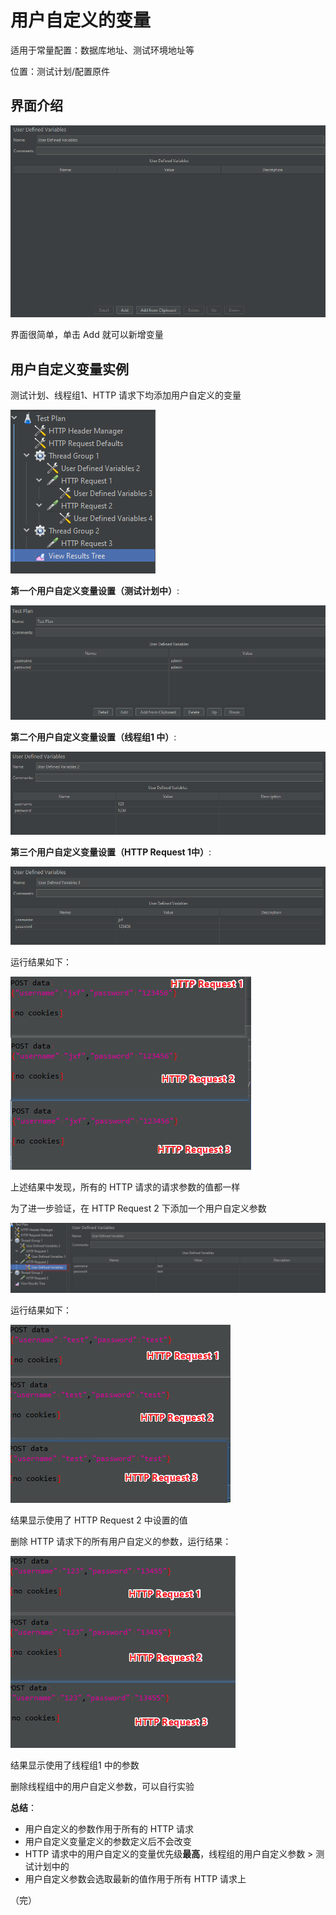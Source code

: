 # 用户自定义的变量

适用于常量配置：数据库地址、测试环境地址等

位置：测试计划/配置原件

## 界面介绍

![userdefault](./images/userdefault1.png)

界面很简单，单击 Add 就可以新增变量

## 用户自定义变量实例

测试计划、线程组1、HTTP 请求下均添加用户自定义的变量

![user](./images/userdefault2.png)

**第一个用户自定义变量设置（测试计划中）**:

![user](./images/userdefault3.png)

**第二个用户自定义变量设置（线程组1 中）**:

![user](./images/userdefault4.png)

**第三个用户自定义变量设置（HTTP Request 1中）**:

![user](./images/userdefault5.png)

运行结果如下：

![userdefault](./images/userdefault6.png)

上述结果中发现，所有的 HTTP 请求的请求参数的值都一样

为了进一步验证，在 HTTP Request 2 下添加一个用户自定义参数

![user](./images/userdefault7.png)

 运行结果如下：

![user](./images/userdefault8.png)

结果显示使用了 HTTP Request 2 中设置的值

删除 HTTP 请求下的所有用户自定义的参数，运行结果：

![user](./images/userdefault9.png)

结果显示使用了线程组1 中的参数

删除线程组中的用户自定义参数，可以自行实验

**总结**：

+ 用户自定义的参数作用于所有的 HTTP 请求
+ 用户自定义变量定义的参数定义后不会改变
+ HTTP 请求中的用户自定义的变量优先级**最高**，线程组的用户自定义参数 > 测试计划中的
+ 用户自定义参数会选取最新的值作用于所有 HTTP 请求上

（完）